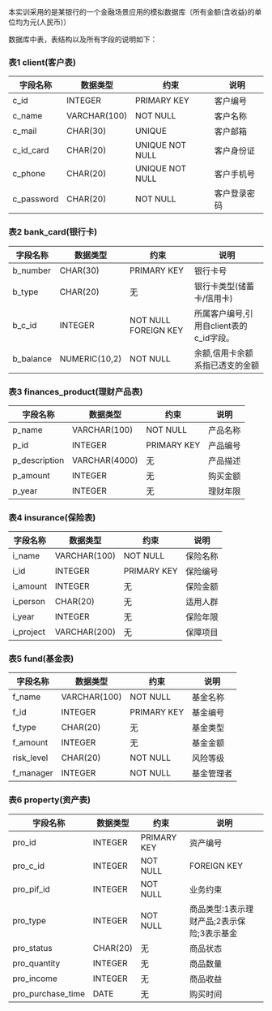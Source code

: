 本实训采用的是某银行的一个金融场景应用的模拟数据库（所有金额(含收益)的单位均为元(人民币)）

数据库中表，表结构以及所有字段的说明如下：

### 表1 client(客户表)

| 字段名称   | 数据类型     | 约束            | 说明         |
| ---------- | ------------ | --------------- | ------------ |
| c_id       | INTEGER      | PRIMARY KEY     | 客户编号     |
| c_name     | VARCHAR(100) | NOT NULL        | 客户名称     |
| c_mail     | CHAR(30)     | UNIQUE          | 客户邮箱     |
| c_id_card  | CHAR(20)     | UNIQUE NOT NULL | 客户身份证   |
| c_phone    | CHAR(20)     | UNIQUE NOT NULL | 客户手机号   |
| c_password | CHAR(20)     | NOT NULL        | 客户登录密码 |

### 表2 bank_card(银行卡)

| 字段名称  | 数据类型      | 约束                 | 说明                                    |
| --------- | ------------- | -------------------- | --------------------------------------- |
| b_number  | CHAR(30)      | PRIMARY KEY          | 银行卡号                                |
| b_type    | CHAR(20)      | 无                   | 银行卡类型(储蓄卡/信用卡)               |
| b_c_id    | INTEGER       | NOT NULL FOREIGN KEY | 所属客户编号,引用自client表的c_id字段。 |
| b_balance | NUMERIC(10,2) | NOT NULL             | 余额,信用卡余额系指已透支的金额         |

### 表3 finances_product(理财产品表)

| 字段名称      | 数据类型      | 约束        | 说明     |
| ------------- | ------------- | ----------- | -------- |
| p_name        | VARCHAR(100)  | NOT NULL    | 产品名称 |
| p_id          | INTEGER       | PRIMARY KEY | 产品编号 |
| p_description | VARCHAR(4000) | 无          | 产品描述 |
| p_amount      | INTEGER       | 无          | 购买金额 |
| p_year        | INTEGER       | 无          | 理财年限 |

### 表4 insurance(保险表)

| 字段名称  | 数据类型     | 约束        | 说明     |
| --------- | ------------ | ----------- | -------- |
| i_name    | VARCHAR(100) | NOT NULL    | 保险名称 |
| i_id      | INTEGER      | PRIMARY KEY | 保险编号 |
| i_amount  | INTEGER      | 无          | 保险金额 |
| i_person  | CHAR(20)     | 无          | 适用人群 |
| i_year    | INTEGER      | 无          | 保险年限 |
| i_project | VARCHAR(200) | 无          | 保障项目 |

### 表5 fund(基金表)

| 字段名称   | 数据类型     | 约束        | 说明       |
| ---------- | ------------ | ----------- | ---------- |
| f_name     | VARCHAR(100) | NOT NULL    | 基金名称   |
| f_id       | INTEGER      | PRIMARY KEY | 基金编号   |
| f_type     | CHAR(20)     | 无          | 基金类型   |
| f_amount   | INTEGER      | 无          | 基金金额   |
| risk_level | CHAR(20)     | NOT NULL    | 风险等级   |
| f_manager  | INTEGER      | NOT NULL    | 基金管理者 |

### 表6 property(资产表)

| 字段名称          | 数据类型 | 约束        | 说明                                       |
| ----------------- | -------- | ----------- | ------------------------------------------ |
| pro_id            | INTEGER  | PRIMARY KEY | 资产编号                                   |
| pro_c_id          | INTEGER  | NOT NULL    | FOREIGN KEY                                |
| pro_pif_id        | INTEGER  | NOT NULL    | 业务约束                                   |
| pro_type          | INTEGER  | NOT NULL    | 商品类型:1表示理财产品;2表示保险;3表示基金 |
| pro_status        | CHAR(20) | 无          | 商品状态                                   |
| pro_quantity      | INTEGER  | 无          | 商品数量                                   |
| pro_income        | INTEGER  | 无          | 商品收益                                   |
| pro_purchase_time | DATE     | 无          | 购买时间                                   |